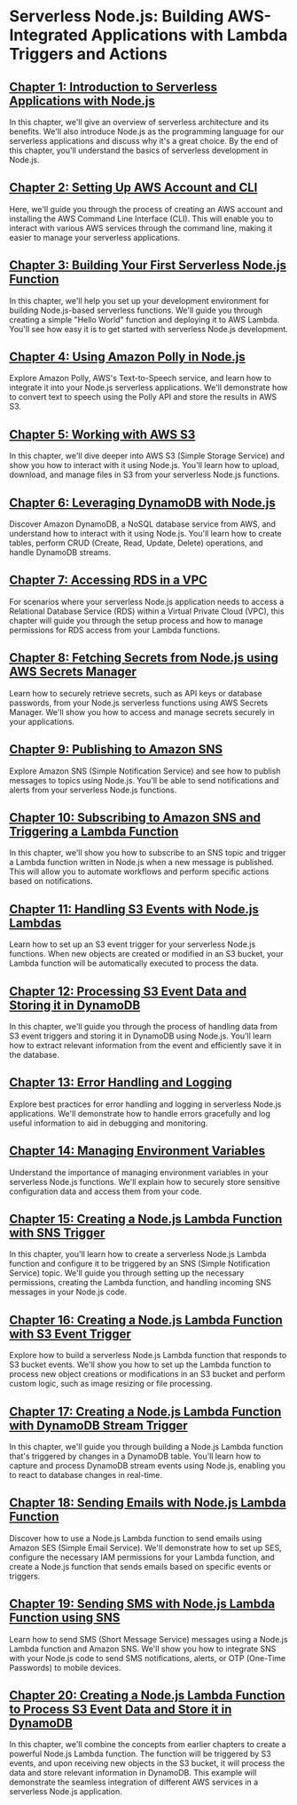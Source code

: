 # Serverless Node.js: Building AWS-Integrated Applications with Lambda Triggers and Actions

## [Chapter 1: Introduction to Serverless Applications with Node.js](https://learn.blitzbudget.com/coding/backend/serverless/nodejs/serverless-nodejs-building-aws-integrated-applications-with-lambda-triggers-and-actions/chapter-1-introduction-to-serverless-applications-with-nodejs)

In this chapter, we'll give an overview of serverless architecture and its benefits. We'll also introduce Node.js as the programming language for our serverless applications and discuss why it's a great choice. By the end of this chapter, you'll understand the basics of serverless development in Node.js.

## [Chapter 2: Setting Up AWS Account and CLI](https://learn.blitzbudget.com/coding/backend/serverless/nodejs/serverless-nodejs-building-aws-integrated-applications-with-lambda-triggers-and-actions/chapter-2-setting-up-aws-account-and-cli)

Here, we'll guide you through the process of creating an AWS account and installing the AWS Command Line Interface (CLI). This will enable you to interact with various AWS services through the command line, making it easier to manage your serverless applications.

## [Chapter 3: Building Your First Serverless Node.js Function](https://learn.blitzbudget.com/coding/backend/serverless/nodejs/serverless-nodejs-building-aws-integrated-applications-with-lambda-triggers-and-actions/chapter-3-building-your-first-serverless-nodejs-function)

In this chapter, we'll help you set up your development environment for building Node.js-based serverless functions. We'll guide you through creating a simple "Hello World" function and deploying it to AWS Lambda. You'll see how easy it is to get started with serverless Node.js development.

## [Chapter 4: Using Amazon Polly in Node.js](https://learn.blitzbudget.com/coding/backend/serverless/nodejs/serverless-nodejs-building-aws-integrated-applications-with-lambda-triggers-and-actions/chapter-4-using-amazon-polly-in-nodejs)

Explore Amazon Polly, AWS's Text-to-Speech service, and learn how to integrate it into your Node.js serverless applications. We'll demonstrate how to convert text to speech using the Polly API and store the results in AWS S3.

## [Chapter 5: Working with AWS S3](https://learn.blitzbudget.com/coding/backend/serverless/nodejs/serverless-nodejs-building-aws-integrated-applications-with-lambda-triggers-and-actions/chapter-5-working-with-aws-s3)

In this chapter, we'll dive deeper into AWS S3 (Simple Storage Service) and show you how to interact with it using Node.js. You'll learn how to upload, download, and manage files in S3 from your serverless Node.js functions.

## [Chapter 6: Leveraging DynamoDB with Node.js](https://learn.blitzbudget.com/coding/backend/serverless/nodejs/serverless-nodejs-building-aws-integrated-applications-with-lambda-triggers-and-actions/chapter-6-leveraging-dynamodb-with-nodejs)

Discover Amazon DynamoDB, a NoSQL database service from AWS, and understand how to interact with it using Node.js. You'll learn how to create tables, perform CRUD (Create, Read, Update, Delete) operations, and handle DynamoDB streams.

## [Chapter 7: Accessing RDS in a VPC](https://learn.blitzbudget.com/coding/backend/serverless/nodejs/serverless-nodejs-building-aws-integrated-applications-with-lambda-triggers-and-actions/chapter-7-accessing-rds-in-a-vpc-with-nodejs)

For scenarios where your serverless Node.js application needs to access a Relational Database Service (RDS) within a Virtual Private Cloud (VPC), this chapter will guide you through the setup process and how to manage permissions for RDS access from your Lambda functions.

## [Chapter 8: Fetching Secrets from Node.js using AWS Secrets Manager](https://learn.blitzbudget.com/coding/backend/serverless/nodejs/serverless-nodejs-building-aws-integrated-applications-with-lambda-triggers-and-actions/chapter-8-fetching-secrets-from-nodejs-using-aws-secrets-manager)

Learn how to securely retrieve secrets, such as API keys or database passwords, from your Node.js serverless functions using AWS Secrets Manager. We'll show you how to access and manage secrets securely in your applications.

## [Chapter 9: Publishing to Amazon SNS](https://learn.blitzbudget.com/coding/backend/serverless/nodejs/serverless-nodejs-building-aws-integrated-applications-with-lambda-triggers-and-actions/chapter-9-publishing-to-amazon-sns)

Explore Amazon SNS (Simple Notification Service) and see how to publish messages to topics using Node.js. You'll be able to send notifications and alerts from your serverless Node.js functions.

## [Chapter 10: Subscribing to Amazon SNS and Triggering a Lambda Function](https://learn.blitzbudget.com/coding/backend/serverless/nodejs/serverless-nodejs-building-aws-integrated-applications-with-lambda-triggers-and-actions/chapter-10-subscribing-to-amazon-sns-and-triggering-a-lambda-function)

In this chapter, we'll show you how to subscribe to an SNS topic and trigger a Lambda function written in Node.js when a new message is published. This will allow you to automate workflows and perform specific actions based on notifications.

## [Chapter 11: Handling S3 Events with Node.js Lambdas](https://learn.blitzbudget.com/coding/backend/serverless/nodejs/serverless-nodejs-building-aws-integrated-applications-with-lambda-triggers-and-actions/chapter-11-handling-s3-events-with-nodejs-lambdas)

Learn how to set up an S3 event trigger for your serverless Node.js functions. When new objects are created or modified in an S3 bucket, your Lambda function will be automatically executed to process the data.

## [Chapter 12: Processing S3 Event Data and Storing it in DynamoDB](https://learn.blitzbudget.com/coding/backend/serverless/nodejs/serverless-nodejs-building-aws-integrated-applications-with-lambda-triggers-and-actions/chapter-12-processing-s3-event-data-and-storing-it-in-dynamodb)

In this chapter, we'll guide you through the process of handling data from S3 event triggers and storing it in DynamoDB using Node.js. You'll learn how to extract relevant information from the event and efficiently save it in the database.

## [Chapter 13: Error Handling and Logging](https://learn.blitzbudget.com/coding/backend/serverless/nodejs/serverless-nodejs-building-aws-integrated-applications-with-lambda-triggers-and-actions/chapter-13-error-handling-and-logging)

Explore best practices for error handling and logging in serverless Node.js applications. We'll demonstrate how to handle errors gracefully and log useful information to aid in debugging and monitoring.

## [Chapter 14: Managing Environment Variables](https://learn.blitzbudget.com/coding/backend/serverless/nodejs/serverless-nodejs-building-aws-integrated-applications-with-lambda-triggers-and-actions/chapter-14-managing-environment-variables)

Understand the importance of managing environment variables in your serverless Node.js functions. We'll explain how to securely store sensitive configuration data and access them from your code.

## [Chapter 15: Creating a Node.js Lambda Function with SNS Trigger](https://learn.blitzbudget.com/coding/backend/serverless/nodejs/serverless-nodejs-building-aws-integrated-applications-with-lambda-triggers-and-actions/chapter-15-creating-a-nodejs-lambda-function-with-sns-trigger)

In this chapter, you'll learn how to create a serverless Node.js Lambda function and configure it to be triggered by an SNS (Simple Notification Service) topic. We'll guide you through setting up the necessary permissions, creating the Lambda function, and handling incoming SNS messages in your Node.js code.

## [Chapter 16: Creating a Node.js Lambda Function with S3 Event Trigger](https://learn.blitzbudget.com/coding/backend/serverless/nodejs/serverless-nodejs-building-aws-integrated-applications-with-lambda-triggers-and-actions/chapter-16-creating-a-nodejs-lambda-function-with-s3-event-trigger)

Explore how to build a serverless Node.js Lambda function that responds to S3 bucket events. We'll show you how to set up the Lambda function to process new object creations or modifications in an S3 bucket and perform custom logic, such as image resizing or file processing.

## [Chapter 17: Creating a Node.js Lambda Function with DynamoDB Stream Trigger](https://learn.blitzbudget.com/coding/backend/serverless/nodejs/serverless-nodejs-building-aws-integrated-applications-with-lambda-triggers-and-actions/chapter-17-creating-a-nodejs-lambda-function-with-dynamodb-stream-trigger)

In this chapter, we'll guide you through building a Node.js Lambda function that's triggered by changes in a DynamoDB table. You'll learn how to capture and process DynamoDB stream events using Node.js, enabling you to react to database changes in real-time.

## [Chapter 18: Sending Emails with Node.js Lambda Function](https://learn.blitzbudget.com/coding/backend/serverless/nodejs/serverless-nodejs-building-aws-integrated-applications-with-lambda-triggers-and-actions/chapter-18-sending-emails-with-nodejs-lambda-function)

Discover how to use a Node.js Lambda function to send emails using Amazon SES (Simple Email Service). We'll demonstrate how to set up SES, configure the necessary IAM permissions for your Lambda function, and create a Node.js function that sends emails based on specific events or triggers.

## [Chapter 19: Sending SMS with Node.js Lambda Function using SNS](https://learn.blitzbudget.com/coding/backend/serverless/nodejs/serverless-nodejs-building-aws-integrated-applications-with-lambda-triggers-and-actions/chapter-19-sending-sms-with-nodejs-lambda-function-using-sns)

Learn how to send SMS (Short Message Service) messages using a Node.js Lambda function and Amazon SNS. We'll show you how to integrate SNS with your Node.js code to send SMS notifications, alerts, or OTP (One-Time Passwords) to mobile devices.

## [Chapter 20: Creating a Node.js Lambda Function to Process S3 Event Data and Store it in DynamoDB](https://learn.blitzbudget.com/coding/backend/serverless/nodejs/serverless-nodejs-building-aws-integrated-applications-with-lambda-triggers-and-actions/chapter-20-creating-a-nodejs-lambda-function-to-process-s3-event-data-and-store-it-in-dynamodb)

In this chapter, we'll combine the concepts from earlier chapters to create a powerful Node.js Lambda function. The function will be triggered by S3 events, and upon receiving new objects in the S3 bucket, it will process the data and store relevant information in DynamoDB. This example will demonstrate the seamless integration of different AWS services in a serverless Node.js application.
